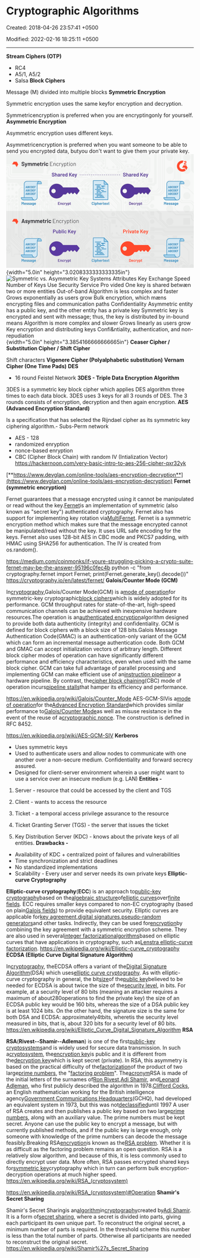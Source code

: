 # Cryptographic Algorithms

Created: 2018-04-26 23:57:41 +0500

Modified: 2022-02-16 18:25:11 +0500

---

**Stream Ciphers (OTP)**
-   RC4
-   A5/1, A5/2
-   Salsa
**Block Ciphers**

Message (M) divided into multiple blocks
**Symmetric Encryption**

Symmetric encryption uses the same keyfor encryption and decryption.

Symmetricencryption is preferred when you are encryptingonly for yourself.
**Asymmetric Encryption**

Asymmetric encryption uses different keys.

Asymmetricencryption is preferred when you want someone to be able to send you encrypted data, butyou don't want to give them your private key.
![Symmetric Encryption ABCDEF ABCDEF ABCDEF Message Shared Key • Encrypt Asymmetric Encryption ABCDEF ABCDEF ABCDEF Message Public Key Encrypt Ciphertext Ciphertext Shared Key Decrypt Private Key Decrypt 2 ABCDEF ABCDEF ABCDEF Message ABCDEF ABCDEF ABCDEF Message ](media/Cryptography-Intro_Cryptographic-Algorithms-image1.png){width="5.0in" height="3.0208333333333335in"}
![Symmetric vs. Asymmetric Key Systems Attributes Key Exchange Speed Number of Keys Use Security Service Pro vided One key is shared betwæn two or more entities Out-of-band Algorithm is less complex and faster Grows exponentially as users grow Bulk encryption, which mæns encrypting files and communication paths Confidentiality Asymmetric entity has a public key, and the other entity has a private key Symmetric key is encrypted and sent with message; thus, the key is distributed by in-bound means Algorithm is more complex and slower Grows linearly as users grow Key encryption and distributing keys Confi&ntiality, authentication, and non-repudiation ](media/Cryptography-Intro_Cryptographic-Algorithms-image2.jpg){width="5.0in" height="3.3854166666666665in"}
**Ceaser Cipher / Substitution Cipher / Shift Cipher**

Shift characters
**Vigenere Cipher (Polyalphabetic substitution)**
**Vernam Cipher (One Time Pads)**
**DES**
-   16 round Feistel Network
**3DES - Triple Data Encryption Algorithm**

3DES is a symmetric key block cipher which applies DES algorithm three times to each data block.
3DES uses 3 keys for all 3 rounds of DES. The 3 rounds consists of encryption, decryption and then again encryption.
**AES (Advanced Encryption Standard)**

Is a specification that has selected the Rijndael cipher as its symmetric key ciphering algorithm.-   Subs-Perm network
-   AES - 128
-   randomized enryption
-   nonce-based enryption
-   CBC (Cipher Block Chain) with random IV (Intialization Vector)
<https://hackernoon.com/very-basic-intro-to-aes-256-cipher-qxr32yk>

[**https://www.devglan.com/online-tools/aes-encryption-decryption**](https://www.devglan.com/online-tools/aes-encryption-decryption)
**Fernet (symmetric encryption)**

Fernet guarantees that a message encrypted using it cannot be manipulated or read without the key.[Fernet](https://github.com/fernet/spec/)is an implementation of symmetric (also known as "secret key") authenticated cryptography. Fernet also has support for implementing key rotation via[MultiFernet](https://cryptography.io/en/latest/fernet/#cryptography.fernet.MultiFernet).
Fernet is a symmetric encryption method which makes sure that the message encrypted cannot be manipulated/read without the key. It uses URL safe encoding for the keys. Fernet also uses 128-bit AES in CBC mode and PKCS7 padding, with HMAC using SHA256 for authentication. The IV is created from os.random().

<https://medium.com/coinmonks/if-youre-struggling-picking-a-crypto-suite-fernet-may-be-the-answer-95196c0fec4b>
python -c "from cryptography.fernet import Fernet; print(Fernet.generate_key().decode())"
<https://cryptography.io/en/latest/fernet/>
**Galois/Counter Mode (GCM)**

In[cryptography](https://en.wikipedia.org/wiki/Cryptography),Galois/Counter Mode(GCM) is a[mode of operation](https://en.wikipedia.org/wiki/Block_cipher_mode_of_operation)for symmetric-key cryptographic[block ciphers](https://en.wikipedia.org/wiki/Block_cipher)which is widely adopted for its performance. GCM throughput rates for state-of-the-art, high-speed communication channels can be achieved with inexpensive hardware resources.The operation is an[authenticated encryption](https://en.wikipedia.org/wiki/Authenticated_encryption)algorithm designed to provide both data authenticity (integrity) and confidentiality. GCM is defined for block ciphers with a block size of 128 bits.Galois Message Authentication Code(GMAC) is an authentication-only variant of the GCM which can form an incremental message authentication code. Both GCM and GMAC can accept initialization vectors of arbitrary length.
Different block cipher modes of operation can have significantly different performance and efficiency characteristics, even when used with the same block cipher. GCM can take full advantage of parallel processing and implementing GCM can make efficient use of an[instruction pipeline](https://en.wikipedia.org/wiki/Instruction_pipeline)or a hardware pipeline. By contrast, the[cipher block chaining](https://en.wikipedia.org/wiki/Cipher_block_chaining)(CBC) mode of operation incurs[pipeline stalls](https://en.wikipedia.org/wiki/Pipeline_stall)that hamper its efficiency and performance.

<https://en.wikipedia.org/wiki/Galois/Counter_Mode>
AES-GCM-SIVis a[mode of operation](https://en.wikipedia.org/wiki/Block_cipher_mode_of_operation)for the[Advanced Encryption Standard](https://en.wikipedia.org/wiki/Advanced_Encryption_Standard)which provides similar performance to[Galois/Counter Mode](https://en.wikipedia.org/wiki/Galois/Counter_Mode)as well as misuse resistance in the event of the reuse of a[cryptographic nonce](https://en.wikipedia.org/wiki/Cryptographic_nonce). The construction is defined in RFC 8452.

<https://en.wikipedia.org/wiki/AES-GCM-SIV>
**Kerberos**
-   Uses symmetric keys
-   Used to authenticate users and allow nodes to communicate with one another over a non-secure medium. Confidentiality and forward secrecy assured.
-   Designed for client-server environment wherein a user might want to use a service over an insecure medium (e.g. LAN)
**Entities -**

1.  Server - resource that could be accessed by the client and TGS

2.  Client - wants to access the resource

3.  Ticket - a temporal access privilege assurance to the resource

4.  Ticket Granting Server (TGS) - the server that issues the ticket

5.  Key Distribution Server (KDC) - knows about the private keys of all entities.
**Drawbacks -**
-   Availability of KDC + centralized point of failures and vulnerabilities
-   Time synchronization and strict deadlines
-   No standardized implementations
-   Scalability - Every user and server needs its own private keys
**Elliptic-curve Cryptography**

**Elliptic-curve cryptography**(**ECC**) is an approach to[public-key cryptography](https://en.wikipedia.org/wiki/Public-key_cryptography)based on the[algebraic structure](https://en.wikipedia.org/wiki/Algebraic_structure)of[elliptic curves](https://en.wikipedia.org/wiki/Elliptic_curve)over[finite fields](https://en.wikipedia.org/wiki/Finite_field). ECC requires smaller keys compared to non-EC cryptography (based on plain[Galois fields](https://en.wikipedia.org/wiki/Galois_field)) to provide equivalent security.
Elliptic curves are applicable for[key agreement](https://en.wikipedia.org/wiki/Key_agreement),[digital signatures](https://en.wikipedia.org/wiki/Digital_signature),[pseudo-random generators](https://en.wikipedia.org/wiki/CPRNG)and other tasks. Indirectly, they can be used for[encryption](https://en.wikipedia.org/wiki/Encryption)by combining the key agreement with a symmetric encryption scheme. They are also used in several[integer factorization](https://en.wikipedia.org/wiki/Integer_factorization)[algorithms](https://en.wikipedia.org/wiki/Algorithm)based on elliptic curves that have applications in cryptography, such as[Lenstra elliptic-curve factorization](https://en.wikipedia.org/wiki/Lenstra_elliptic-curve_factorization).
<https://en.wikipedia.org/wiki/Elliptic-curve_cryptography>
**ECDSA (Elliptic Curve Digital Signature Algorithm)**

In[cryptography](https://en.wikipedia.org/wiki/Cryptography), theECDSA offers a variant of the[Digital Signature Algorithm](https://en.wikipedia.org/wiki/Digital_Signature_Algorithm)(DSA) which uses[elliptic curve cryptography](https://en.wikipedia.org/wiki/Elliptic_curve_cryptography).
As with elliptic-curve cryptography in general, the bit[size](https://en.wikipedia.org/wiki/Key_size)of the[public key](https://en.wikipedia.org/wiki/Public_key)believed to be needed for ECDSA is about twice the size of the[security level](https://en.wikipedia.org/wiki/Security_level), in bits. For example, at a security level of 80 bits (meaning an attacker requires a maximum of about280operations to find the private key) the size of an ECDSA public key would be 160 bits, whereas the size of a DSA public key is at least 1024 bits. On the other hand, the signature size is the same for both DSA and ECDSA: approximately4tbits, wheretis the security level measured in bits, that is, about 320 bits for a security level of 80 bits.
<https://en.wikipedia.org/wiki/Elliptic_Curve_Digital_Signature_Algorithm>
**RSA**

**RSA**(**Rivest--Shamir--Adleman**) is one of the first[public-key cryptosystems](https://en.wikipedia.org/wiki/Public-key_cryptography)and is widely used for secure data transmission. In such a[cryptosystem](https://en.wikipedia.org/wiki/Cryptosystem), the[encryption key](https://en.wikipedia.org/wiki/Encryption_key)is public and it is different from the[decryption key](https://en.wikipedia.org/wiki/Decryption_key)which is kept secret (private). In RSA, this asymmetry is based on the practical difficulty of the[factorization](https://en.wikipedia.org/wiki/Factorization)of the product of two large[prime numbers](https://en.wikipedia.org/wiki/Prime_number), the "[factoring problem](https://en.wikipedia.org/wiki/Factoring_problem)". The[acronym](https://en.wikipedia.org/wiki/Acronym)RSA is made of the initial letters of the surnames of[Ron Rivest](https://en.wikipedia.org/wiki/Ron_Rivest),[Adi Shamir](https://en.wikipedia.org/wiki/Adi_Shamir), and[Leonard Adleman](https://en.wikipedia.org/wiki/Leonard_Adleman), who first publicly described the algorithm in 1978.[Clifford Cocks](https://en.wikipedia.org/wiki/Clifford_Cocks), an English mathematician working for the British intelligence agency[Government Communications Headquarters](https://en.wikipedia.org/wiki/Government_Communications_Headquarters)(GCHQ), had developed an equivalent system in 1973, but this was not[declassified](https://en.wikipedia.org/wiki/Classified_information)until 1997
A user of RSA creates and then publishes a public key based on two large[prime numbers](https://en.wikipedia.org/wiki/Prime_number), along with an auxiliary value. The prime numbers must be kept secret. Anyone can use the public key to encrypt a message, but with currently published methods, and if the public key is large enough, only someone with knowledge of the prime numbers can decode the message feasibly.Breaking RSA[encryption](https://en.wikipedia.org/wiki/Encryption)is known as the[RSA problem](https://en.wikipedia.org/wiki/RSA_problem). Whether it is as difficult as the factoring problem remains an open question.
RSA is a relatively slow algorithm, and because of this, it is less commonly used to directly encrypt user data. More often, RSA passes encrypted shared keys for[symmetric key](https://en.wikipedia.org/wiki/Symmetric-key_algorithm)cryptography which in turn can perform bulk encryption-decryption operations at much higher speed.
<https://en.wikipedia.org/wiki/RSA_(cryptosystem)>

<https://en.wikipedia.org/wiki/RSA_(cryptosystem)#Operation>
**Shamir's Secret Sharing**

Shamir's Secret Sharingis an[algorithm](https://en.wikipedia.org/wiki/Algorithm)in[cryptography](https://en.wikipedia.org/wiki/Cryptography)created by[Adi Shamir](https://en.wikipedia.org/wiki/Adi_Shamir). It is a form of[secret sharing](https://en.wikipedia.org/wiki/Secret_sharing), where a secret is divided into parts, giving each participant its own unique part.
To reconstruct the original secret, a minimum number of parts is required. In the threshold scheme this number is less than the total number of parts. Otherwise all participants are needed to reconstruct the original secret.
<https://en.wikipedia.org/wiki/Shamir%27s_Secret_Sharing>